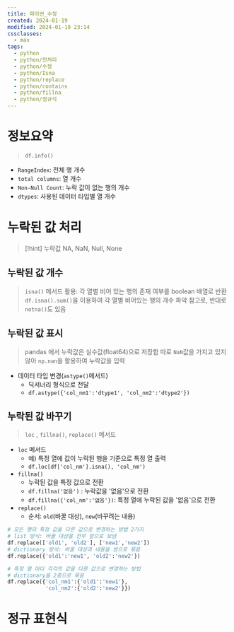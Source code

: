 ```yaml
---
title: 파이썬_수정
created: 2024-01-19
modified: 2024-01-19 23:14
cssclasses:
  - max
tags:
  - python
  - python/전처리
  - python/수정
  - python/Isna
  - python/replace
  - python/contains
  - python/fillna
  - python/정규식
---
```

# 정보요약
> `df.info()`
- `RangeIndex`: 전체 행 개수
- `total columns`: 열 개수
- `Non-Null Count`: 누락 값이 없는 행의 개수
- `dtypes`: 사용된 데이터 타입별 열 개수
# 누락된 값 처리
> [!hint] 누락값
> NA, NaN, Null, None
## 누락된 값 개수
> `isna()` 메서드 활용: 각 열별 비어 있는 행의 존재 여부를 boolean 배열로 반환
> `df.isna().sum()`을 이용하여 각 열별 비어있는 행의 개수 파악
> 참고로, 반대로 `notna()`도 있음

## 누락된 값 표시
> pandas 에서 누락값은 실수값(float64)으로 저장함
> 따로 `NaN`값을 가지고 있지 않아 `np.nan`을 활용하여 누락값을 입력
- 데이터 타입 변경(`astype()`메서드)
	- 딕셔너리 형식으로 전달
	- `df.astype({'col_nm1':'dtype1', 'col_nm2':'dtype2'})`
## 누락된 값 바꾸기
> `loc` , `fillna()`, `replace()` 메서드
- `loc` 메서드
	- 예) 특정 열에 값이 누락된 행을 기준으로 특정 열 출력
	- `df.loc[df['col_nm'].isna(), 'col_nm')`
- `fillna()`
	- 누락된 값을 특정 값으로 전환
	- `df.fillna('없음')` : 누락값을 '없음'으로 전환
	- `df.fillna({'col_nm':'없음'})`: 특정 열에 누락된 값을 '없음'으로 전환
- `replace()`
	- 순서: `old`(바꿀 대상), `new`(바꾸려는 내용)
```python
# 모든 행의 특정 값을 다른 값으로 변경하는 방법 2가지
# list 방식: 바꿀 대상을 전부 앞으로 보냄
df.replace(['old1', 'old2'], ['new1','new2'])
# dictionary 방식: 바꿀 대상과 내용을 쌍으로 묶음
df.replace({'old1':'new1', 'old2':'new2'})

# 특정 열 마다 각각의 값을 다른 값으로 변경하는 방법
# dictionary을 2중으로 묶음
df.replace({'col_nm1':{'old1':'new1'},
			'col_nm2':{'old2':'new2'}})
```
# 정규 표현식
